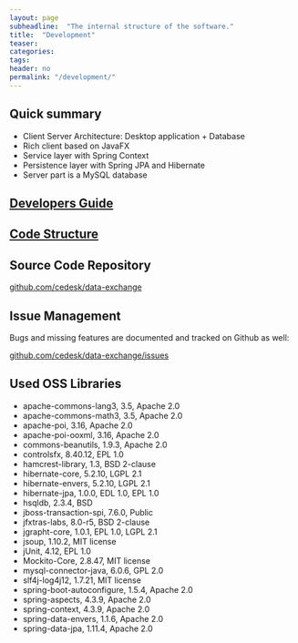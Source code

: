 ```yaml
---
layout: page
subheadline:  "The internal structure of the software."
title:  "Development"
teaser: 
categories:
tags:
header: no
permalink: "/development/"
---
```


## Quick summary

* Client Server Architecture: Desktop application + Database
* Rich client based on JavaFX
* Service layer with Spring Context
* Persistence layer with Spring JPA and Hibernate
* Server part is a MySQL database

## [Developers Guide](/developers-guide)

## [Code Structure](/code-structure)

## Source Code Repository
[github.com/cedesk/data-exchange](https://github.com/cedesk/data-exchange)

## Issue Management
Bugs and missing features are documented and tracked on Github as well:

[github.com/cedesk/data-exchange/issues](https://github.com/cedesk/data-exchange/issues)


## Used OSS Libraries

* apache-commons-lang3, 3.5, Apache 2.0
* apache-commons-math3, 3.5, Apache 2.0
* apache-poi, 3.16, Apache 2.0
* apache-poi-ooxml, 3.16, Apache 2.0
* commons-beanutils, 1.9.3, Apache 2.0
* controlsfx, 8.40.12, EPL 1.0
* hamcrest-library, 1.3, BSD 2-clause
* hibernate-core, 5.2.10, LGPL 2.1
* hibernate-envers, 5.2.10, LGPL 2.1
* hibernate-jpa, 1.0.0, EDL 1.0, EPL 1.0
* hsqldb, 2.3.4, BSD
* jboss-transaction-spi, 7.6.0, Public
* jfxtras-labs, 8.0-r5, BSD 2-clause
* jgrapht-core, 1.0.1, EPL 1.0, LGPL 2.1
* jsoup, 1.10.2, MIT license
* jUnit, 4.12, EPL 1.0
* Mockito-Core, 2.8.47, MIT license
* mysql-connector-java, 6.0.6, GPL 2.0
* slf4j-log4j12, 1.7.21, MIT license
* spring-boot-autoconfigure, 1.5.4, Apache 2.0
* spring-aspects, 4.3.9, Apache 2.0
* spring-context, 4.3.9, Apache 2.0
* spring-data-envers, 1.1.6, Apache 2.0
* spring-data-jpa, 1.11.4, Apache 2.0
